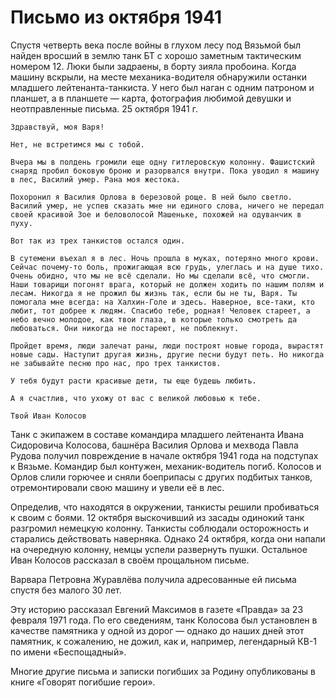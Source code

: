 # Письмо из октября 1941

Спустя четверть века после войны в глухом лесу под Вязьмой был найден вросший в землю танк БТ с хорошо заметным тактическим номером 12. Люки были задраены, в борту зияла пробоина. Когда машину вскрыли, на месте механика-водителя обнаружили останки младшего лейтенанта-танкиста. У него был наган с одним патроном и планшет, а в планшете — карта, фотография любимой девушки и неотправленные письма.
	25 октября 1941 г. 

	Здравствуй, моя Варя! 

	Нет, не встретимся мы с тобой. 

	Вчера мы в полдень громили еще одну гитлеровскую колонну. Фашистский снаряд пробил боковую броню и разорвался внутри. Пока уводил я машину в лес, Василий умер. Рана моя жестока. 

	Похоронил я Василия Орлова в березовой роще. В ней было светло. Василий умер, не успев сказать мне ни единого слова, ничего не передал своей красивой Зое и беловолосой Машеньке, похожей на одуванчик в пуху. 

	Вот так из трех танкистов остался один. 

	В сутемени въехал я в лес. Ночь прошла в муках, потеряно много крови. Сейчас почему-то боль, прожигающая всю грудь, улеглась и на душе тихо. Очень обидно, что мы не всё сделали. Но мы сделали всё, что смогли. Наши товарищи погонят врага, который не должен ходить по нашим полям и лесам. Никогда я не прожил бы жизнь так, если бы не ты, Варя. Ты помогала мне всегда: на Халхин-Голе и здесь. Наверное, все-таки, кто любит, тот добрее к людям. Спасибо тебе, родная! Человек стареет, а небо вечно молодое, как твои глаза, в которые только смотреть да любоваться. Они никогда не постареют, не поблекнут. 

	Пройдет время, люди залечат раны, люди построят новые города, вырастят новые сады. Наступит другая жизнь, другие песни будут петь. Но никогда не забывайте песню про нас, про трех танкистов. 

	У тебя будут расти красивые дети, ты еще будешь любить. 

	А я счастлив, что ухожу от вас с великой любовью к тебе. 

	Твой Иван Колосов
Танк с экипажем в составе командира младшего лейтенанта Ивана Сидоровича Колосова, башнёра Василия Орлова и мехвода Павла Рудова получил повреждение в начале октября 1941 года на подступах к Вязьме. Командир был контужен, механик-водитель погиб. Колосов и Орлов слили горючее и сняли боеприпасы с других подбитых танков, отремонтировали свою машину и увели её в лес. 

Определив, что находятся в окружении, танкисты решили пробиваться к своим с боями. 12 октября выскочивший из засады одинокий танк разгромил немецкую колонну. Танкисты соблюдали осторожность и старались действовать наверняка. Однако 24 октября, когда они напали на очередную колонну, немцы успели развернуть пушки. Остальное Иван Колосов рассказал в своём прощальном письме. 

Варвара Петровна Журавлёва получила адресованные ей письма спустя без малого 30 лет. 

Эту историю рассказал Евгений Максимов в газете «Правда» за 23 февраля 1971 года. По его сведениям, танк Колосова был установлен в качестве памятника у одной из дорог — однако до наших дней этот памятник, к сожалению, не дожил, как и, например, легендарный КВ-1 по имени «Беспощадный». 

Многие другие письма и записки погибших за Родину опубликованы в книге «Говорят погибшие герои». 